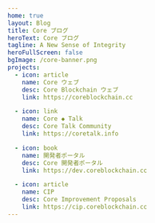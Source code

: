 ```yaml
---
home: true
layout: Blog
title: Core ブログ
heroText: Core ブログ
tagline: A New Sense of Integrity
heroFullScreen: false
bgImage: /core-banner.png
projects:
  - icon: article
    name: Core ウェブ
    desc: Core Blockchain ウェブ
    link: https://coreblockchain.cc

  - icon: link
    name: Core ◆ Talk
    desc: Core Talk Community
    link: https://coretalk.info

  - icon: book
    name: 開発者ポータル
    desc: Core 開発者ポータル
    link: https://dev.coreblockchain.cc

  - icon: article
    name: CIP
    desc: Core Improvement Proposals
    link: https://cip.coreblockchain.cc
---
```

